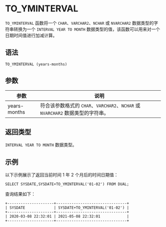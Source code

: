 TO_YMINTERVAL 
==================================



`TO_YMINTERVAL` 函数将一个 `CHAR`、`VARCHAR2`、`NCHAR` 或 `NVARCHAR2` 数据类型的字符串转换为一个 `INTERVAL YEAR TO MONTH` 数据类型的值，该函数可以用来对一个日期时间值进行加减计算。

语法 
--------------

    TO_YMINTERVAL (years-months)



参数 
--------------



|      参数      |                             说明                             |
|--------------|------------------------------------------------------------|
| years-months | 符合该参数格式的 `CHAR`、`VARCHAR2`、`NCHAR` 或 `NVARCHAR2` 数据类型的字符串。 |





返回类型 
----------------



`INTERVAL YEAR TO MONTH` 数据类型。



示例 
--------------



以下示例展示了返回当前时间 1 年 2 个月后的时间日期值：



    SELECT SYSDATE,SYSDATE+TO_YMINTERVAL('01-02') FROM DUAL;





查询结果如下：



    +---------------------+--------------------------------+
    | SYSDATE             | SYSDATE+TO_YMINTERVAL('01-02') |
    +---------------------+--------------------------------+
    | 2020-03-08 22:32:01 | 2021-05-08 22:32:01            |
    +---------------------+--------------------------------+


